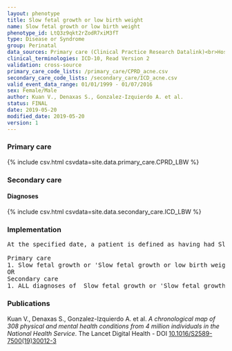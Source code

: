 ```yaml
---
layout: phenotype
title: Slow fetal growth or low birth weight
name: Slow fetal growth or low birth weight
phenotype_id: LtQ3z9qkt2rZodR7xiM3fT 
type: Disease or Syndrome
group: Perinatal
data_sources: Primary care (Clinical Practice Research Datalink)<br>Hospitalizations (Hospital Episode Statistics) 
clinical_terminologies: ICD-10, Read Version 2 
validation: cross-source
primary_care_code_lists: /primary_care/CPRD_acne.csv
secondary_care_code_lists: /secondary_care/ICD_acne.csv
valid_event_data_range: 01/01/1999 - 01/07/2016
sex: Female/Male
author: Kuan V., Denaxas S., Gonzalez-Izquierdo A. et al.
status: FINAL
date: 2019-05-20
modified_date: 2019-05-20
version: 1
---
```

### Primary care 
{% include csv.html csvdata=site.data.primary_care.CPRD_LBW %}
### Secondary care 
#### Diagnoses 
{% include csv.html csvdata=site.data.secondary_care.ICD_LBW %}
### Implementation 
<pre>At the specified date, a patient is defined as having had Slow fetal growth or 'Slow fetal growth or low birth weight' IF they meet the criteria for any of the following on or before the specified date. The earliest date on which the individual meets any of the following criteria on or before the specified date is defined as the first event date:

Primary care
1. Slow fetal growth or 'Slow fetal growth or low birth weight' diagnosis or history of diagnosis during a consultation AND IF the patient is aged < 1y at the first event date
OR
Secondary care
1. ALL diagnoses of  Slow fetal growth or 'Slow fetal growth or low birth weight' or history of diagnosis during a hospitalization AND IF the patient is aged < 1y at the first event date</pre> 
 
### Publications 
Kuan V., Denaxas S., Gonzalez-Izquierdo A. et al. _A chronological map of 308 physical and mental health conditions from 4 million individuals in the National Health Service_. The Lancet Digital Health - DOI <a href='https://www.thelancet.com/journals/landig/article/PIIS2589-7500(19)30012-3/fulltext'>10.1016/S2589-7500(19)30012-3</a>